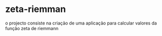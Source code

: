 # zeta-riemman
o projecto consiste na criação de uma aplicação para calcular valores da função zeta de riemmann

